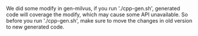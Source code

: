 We did some modify in gen-milvus, if you run './cpp-gen.sh', generated code will coverage the modify, which may cause some API unavailable.
So before you run './cpp-gen.sh', make sure to move the changes in old version to new generated code.